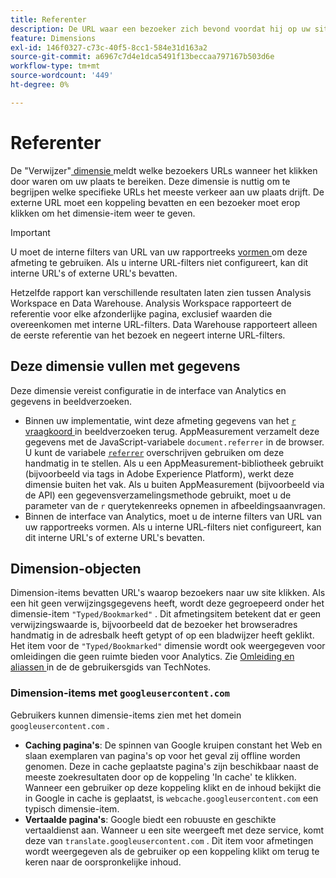 ```yaml
---
title: Referenter
description: De URL waar een bezoeker zich bevond voordat hij op uw site klikte.
feature: Dimensions
exl-id: 146f0327-c73c-40f5-8cc1-584e31d163a2
source-git-commit: a6967c7d4e1dca5491f13beccaa797167b503d6e
workflow-type: tm+mt
source-wordcount: '449'
ht-degree: 0%

---
```


# Referenter

De &quot;Verwijzer&quot;[ dimensie ](overview.md) meldt welke bezoekers URLs wanneer het klikken door waren om uw plaats te bereiken. Deze dimensie is nuttig om te begrijpen welke specifieke URLs het meeste verkeer aan uw plaats drijft. De externe URL moet een koppeling bevatten en een bezoeker moet erop klikken om het dimensie-item weer te geven.

>[!IMPORTANT]
>
>U moet de interne filters van URL van uw rapportreeks [ vormen ](/help/admin/tools/manage-rs/edit-settings/general/internal-url-filter-admin.md) om deze afmeting te gebruiken. Als u interne URL-filters niet configureert, kan dit interne URL&#39;s of externe URL&#39;s bevatten.

Hetzelfde rapport kan verschillende resultaten laten zien tussen Analysis Workspace en Data Warehouse. Analysis Workspace rapporteert de referentie voor elke afzonderlijke pagina, exclusief waarden die overeenkomen met interne URL-filters. Data Warehouse rapporteert alleen de eerste referentie van het bezoek en negeert interne URL-filters.

## Deze dimensie vullen met gegevens

Deze dimensie vereist configuratie in de interface van Analytics en gegevens in beeldverzoeken.

* Binnen uw implementatie, wint deze afmeting gegevens van het [`r` vraagkoord ](/help/implement/validate/query-parameters.md) in beeldverzoeken terug. AppMeasurement verzamelt deze gegevens met de JavaScript-variabele `document.referrer` in de browser. U kunt de variabele [`referrer`](/help/implement/vars/page-vars/referrer.md) overschrijven gebruiken om deze handmatig in te stellen. Als u een AppMeasurement-bibliotheek gebruikt (bijvoorbeeld via tags in Adobe Experience Platform), werkt deze dimensie buiten het vak. Als u buiten AppMeasurement (bijvoorbeeld via de API) een gegevensverzamelingsmethode gebruikt, moet u de parameter van de `r` querytekenreeks opnemen in afbeeldingsaanvragen.
* Binnen de interface van Analytics, moet u de interne filters van URL van uw rapportreeks [ ](/help/admin/tools/manage-rs/edit-settings/general/internal-url-filter-admin.md) vormen. Als u interne URL-filters niet configureert, kan dit interne URL&#39;s of externe URL&#39;s bevatten.

## Dimension-objecten

Dimension-items bevatten URL&#39;s waarop bezoekers naar uw site klikken. Als een hit geen verwijzingsgegevens heeft, wordt deze gegroepeerd onder het dimensie-item `"Typed/Bookmarked"` . Dit afmetingsitem betekent dat er geen verwijzingswaarde is, bijvoorbeeld dat de bezoeker het browseradres handmatig in de adresbalk heeft getypt of op een bladwijzer heeft geklikt. Het item voor de `"Typed/Bookmarked"` dimensie wordt ook weergegeven voor omleidingen die geen ruimte bieden voor Analytics. Zie [ Omleiding en aliassen ](/help/technotes/redirects.md) in de de gebruikersgids van TechNotes.

### Dimension-items met `googleusercontent.com`

Gebruikers kunnen dimensie-items zien met het domein `googleusercontent.com` .

* **Caching pagina&#39;s**: De spinnen van Google kruipen constant het Web en slaan exemplaren van pagina&#39;s op voor het geval zij offline worden genomen. Deze in cache geplaatste pagina&#39;s zijn beschikbaar naast de meeste zoekresultaten door op de koppeling &#39;In cache&#39; te klikken. Wanneer een gebruiker op deze koppeling klikt en de inhoud bekijkt die in Google in cache is geplaatst, is `webcache.googleusercontent.com` een typisch dimensie-item.
* **Vertaalde pagina&#39;s**: Google biedt een robuuste en geschikte vertaaldienst aan. Wanneer u een site weergeeft met deze service, komt deze van `translate.googleusercontent.com` . Dit item voor afmetingen wordt weergegeven als de gebruiker op een koppeling klikt om terug te keren naar de oorspronkelijke inhoud.
